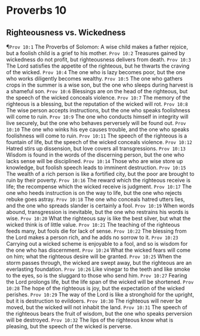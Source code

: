# Proverbs 10

## Righteousness vs. Wickedness
¶`Prov 10:1` The Proverbs of Solomon: A wise child makes a father rejoice, but a foolish child is a grief to his mother.
`Prov 10:2` Treasures gained by wickedness do not profit, but righteousness delivers from death.
`Prov 10:3` The Lord satisfies the appetite of the righteous, but he thwarts the craving of the wicked.
`Prov 10:4` The one who is lazy becomes poor, but the one who works diligently becomes wealthy.
`Prov 10:5` The one who gathers crops in the summer is a wise son, but the one who sleeps during harvest is a shameful son.
`Prov 10:6` Blessings are on the head of the righteous, but the speech of the wicked conceals violence.
`Prov 10:7` The memory of the righteous is a blessing, but the reputation of the wicked will rot.
`Prov 10:8` The wise person accepts instructions, but the one who speaks foolishness will come to ruin.
`Prov 10:9` The one who conducts himself in integrity will live securely, but the one who behaves perversely will be found out.
`Prov 10:10` The one who winks his eye causes trouble, and the one who speaks foolishness will come to ruin.
`Prov 10:11` The speech of the righteous is a fountain of life, but the speech of the wicked conceals violence.
`Prov 10:12` Hatred stirs up dissension, but love covers all transgressions.
`Prov 10:13` Wisdom is found in the words of the discerning person, but the one who lacks sense will be disciplined.
`Prov 10:14` Those who are wise store up knowledge, but foolish speech leads to imminent destruction.
`Prov 10:15` The wealth of a rich person is like a fortified city, but the poor are brought to ruin by their poverty.
`Prov 10:16` The reward which the righteous receive is life; the recompense which the wicked receive is judgment.
`Prov 10:17` The one who heeds instruction is on the way to life, but the one who rejects rebuke goes astray.
`Prov 10:18` The one who conceals hatred utters lies, and the one who spreads slander is certainly a fool.
`Prov 10:19` When words abound, transgression is inevitable, but the one who restrains his words is wise.
`Prov 10:20` What the righteous say is like the best silver, but what the wicked think is of little value.
`Prov 10:21` The teaching of the righteous feeds many, but fools die for lack of sense.
`Prov 10:22` The blessing from the Lord makes a person rich, and he adds no sorrow to it.
`Prov 10:23` Carrying out a wicked scheme is enjoyable to a fool, and so is wisdom for the one who has discernment.
`Prov 10:24` What the wicked fears will come on him; what the righteous desire will be granted.
`Prov 10:25` When the storm passes through, the wicked are swept away, but the righteous are an everlasting foundation.
`Prov 10:26` Like vinegar to the teeth and like smoke to the eyes, so is the sluggard to those who send him.
`Prov 10:27` Fearing the Lord prolongs life, but the life span of the wicked will be shortened.
`Prov 10:28` The hope of the righteous is joy, but the expectation of the wicked perishes.
`Prov 10:29` The way of the Lord is like a stronghold for the upright, but it is destruction to evildoers.
`Prov 10:30` The righteous will never be moved, but the wicked will not inhabit the land.
`Prov 10:31` The speech of the righteous bears the fruit of wisdom, but the one who speaks perversion will be destroyed.
`Prov 10:32` The lips of the righteous know what is pleasing, but the speech of the wicked is perverse.
